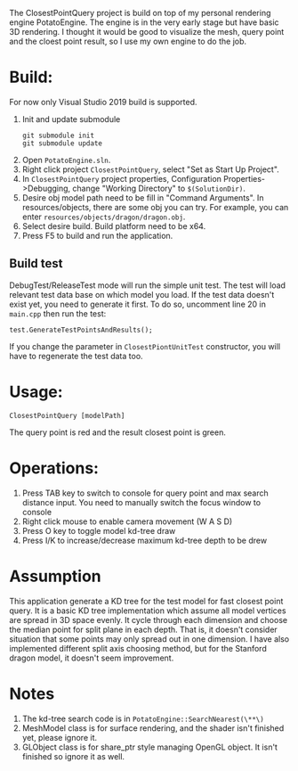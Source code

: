 The ClosestPointQuery project is build on top of my personal rendering engine PotatoEngine. The engine is in the very early stage but have basic 3D rendering. I thought it would be good to visualize the mesh, query point and the cloest point result, so I use my own engine to do the job.

# Build:
For now only Visual Studio 2019 build is supported.
1. Init and update submodule
   ```
   git submodule init
   git submodule update
   ```
2. Open `PotatoEngine.sln`.
3. Right click project `ClosestPointQuery`, select "Set as Start Up Project".
4. In `ClosestPointQuery` project properties, Configuration Properties->Debugging, change "Working Directory" to `$(SolutionDir)`.
5. Desire obj model path need to be fill in "Command Arguments". In resources/objects, there are some obj you can try. For example, you can enter `resources/objects/dragon/dragon.obj`.
6. Select desire build. Build platform need to be x64.
7. Press F5 to build and run the application.

## Build test
DebugTest/ReleaseTest mode will run the simple unit test.
The test will load relevant test data base on which model you load. If the test data doesn't exist yet, you need to generate it first. To do so, uncomment line 20 in `main.cpp` then run the test:
```
test.GenerateTestPointsAndResults();
```
If you change the parameter in `ClosestPiontUnitTest` constructor, you will have to regenerate the test data too.

# Usage: 
```
ClosestPointQuery [modelPath]
```
The query point is red and the result closest point is green.

# Operations:
1. Press TAB key to switch to console for query point and max search distance input. You need to manually switch the focus window to console
2. Right click mouse to enable camera movement (W A S D)
3. Press O key to toggle model kd-tree draw
4. Press I/K to increase/decrease maximum kd-tree depth to be drew

# Assumption
This application generate a KD tree for the test model for fast closest point query. It is a basic KD tree implementation which assume all model vertices are spread in 3D space evenly. It cycle through each dimension and choose the median point for split plane in each depth. That is, it doesn't consider situation that some points may only spread out in one dimension. I have also implemented different split axis choosing method, but for the Stanford dragon model, it doesn't seem improvement.

# Notes
1. The kd-tree search code is in `PotatoEngine::SearchNearest(\**\)`
2. MeshModel class is for surface rendering, and the shader isn't finished yet, please ignore it.
3. GLObject class is for share_ptr style managing OpenGL object. It isn't finished so ignore it as well.
